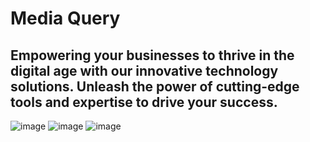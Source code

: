 # Media Query

## Empowering your businesses to thrive in the digital age with our innovative technology solutions. Unleash the power of cutting-edge tools and expertise to drive your success.
![image](https://github.com/user-attachments/assets/a4e5fe2f-beb7-4980-9b2d-dbb5db168833)
![image](https://github.com/user-attachments/assets/4ee378a2-569f-4c9d-bf61-73808b19200d)
![image](https://github.com/user-attachments/assets/ae5b2635-0c50-44db-8e88-8c797bb49b3f)
